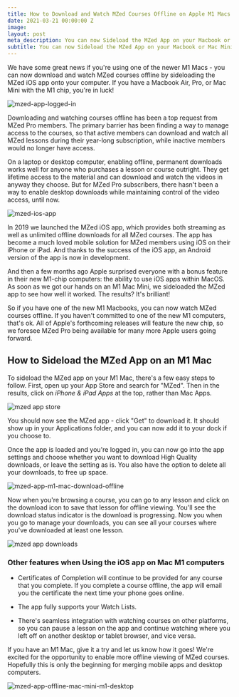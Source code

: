 ```yaml
---
title: How to Download and Watch MZed Courses Offline on Apple M1 Macs
date: 2021-03-21 00:00:00 Z
image: 
layout: post
meta_description: You can now Sideload the MZed App on your Macbook or Mac Mini
subtitle: You can now Sideload the MZed App on your Macbook or Mac Mini
---
```


We have some great news if you're using one of the newer M1 Macs - you can now download and watch MZed courses offline by sideloading the MZed iOS app onto your computer. If you have a Macbook Air, Pro, or Mac Mini with the M1 chip, you're in luck!

![mzed-app-logged-in](https://mzed-cdn1.sfo2.cdn.digitaloceanspaces.com/images/news/mzed-app-logged-in.jpg)

Downloading and watching courses offline has been a top request from MZed Pro members. The primary barrier has been finding a way to manage access to the courses, so that active members can download and watch all MZed lessons during their year-long subscription, while inactive members would no longer have access. 

On a laptop or desktop computer, enabling offline, permanent downloads works well for anyone who purchases a lesson or course outright. They get lifetime access to the material and can download and watch the videos in anyway they choose. But for MZed Pro subscribers, there hasn't been a way to enable desktop downloads while maintaining control of the video access, until now.

![mzed-ios-app](https://mzed-cdn1.sfo2.cdn.digitaloceanspaces.com/images/news/mzed-ios-app.jpg)

In 2019 we launched the MZed iOS app, which provides both streaming as well as unlimited offline downloads for all MZed courses. The app has become a much loved mobile solution for MZed members using iOS on their iPhone or iPad. And thanks to the success of the iOS app, an Android version of the app is now in development.

And then a few months ago Apple surprised everyone with a bonus feature in their new M1-chip computers: the ability to use iOS apps within MacOS. As soon as we got our hands on an M1 Mac Mini, we sideloaded the MZed app to see how well it worked. The results? It's brilliant!

So if you have one of the new M1 Macbooks, you can now watch MZed courses offline. If you haven't committed to one of the new M1 computers, that's ok. All of Apple's forthcoming releases will feature the new chip, so we foresee MZed Pro being available for many more Apple users going forward.

## **How to Sideload the MZed App on an M1 Mac**

To sideload the MZed app on your M1 Mac, there's a few easy steps to follow. First, open up your App Store and search for "MZed". Then in the results, click on _iPhone & iPad Apps_ at the top, rather than Mac Apps.

![mzed app store](https://mzed-cdn1.sfo2.cdn.digitaloceanspaces.com/images/news/mzed-app-store-1.jpg)

You should now see the MZed app - click "Get" to download it. It should show up in your Applications folder, and you can now add it to your dock if you choose to. 

Once the app is loaded and you're logged in, you can now go into the app settings and choose whether you want to download High Quality downloads, or leave the setting as is. You also have the option to delete all your downloads, to free up space.

![mzed-app-m1-mac-download-offline](https://mzed-cdn1.sfo2.cdn.digitaloceanspaces.com/images/news/mzed-app-m1-mac-download-offline.jpg)

Now when you're browsing a course, you can go to any lesson and click on the download icon to save that lesson for offline viewing. You'll see the download status indicator is the download is progressing. Now you when you go to manage your downloads, you can see all your courses where you've downloaded at least one lesson. 

![mzed app downloads](https://mzed-cdn1.sfo2.cdn.digitaloceanspaces.com/images/news/mzed-app-downloads.jpg)  
 

### **Other features when Using the iOS app on Mac M1 computers**

 

  * Certificates of Completion will continue to be provided for any course that you complete. If you complete a course offline, the app will email you the certificate the next time your phone goes online.

  * The app fully supports your Watch Lists.

  * There's seamless integration with watching courses on other platforms, so you can pause a lesson on the app and continue watching where you left off on another desktop or tablet browser, and vice versa.




​If you have an M1 Mac, give it a try and let us know how it goes! We're excited for the opportunity to enable more offline viewing of MZed courses. Hopefully this is only the beginning for merging mobile apps and desktop computers.

![mzed-app-offline-mac-mini-m1-desktop](https://mzed-cdn1.sfo2.cdn.digitaloceanspaces.com/images/news/mzed-app-offline-mac-mini-m1-desktop.jpg)